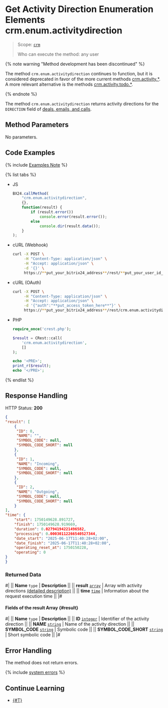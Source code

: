 # Get Activity Direction Enumeration Elements crm.enum.activitydirection

> Scope: [`crm`](../../../../scopes/permissions.md)
>
> Who can execute the method: any user

{% note warning "Method development has been discontinued" %}

The method `crm.enum.activitydirection` continues to function, but it is considered deprecated in favor of the more current methods [crm.activity.*](../../../timeline/activities/index.md). A more relevant alternative is the methods [crm.activity.todo.*](../../../timeline/activities/todo/index.md). 

{% endnote %}

The method `crm.enum.activitydirection` returns activity directions for the `DIRECTION` field of [deals, emails, and calls](../../../timeline/activities/index.md). 

## Method Parameters

No parameters.

## Code Examples

{% include [Examples Note](../../../../../_includes/examples.md) %}

{% list tabs %}

- JS

    ```js
    BX24.callMethod(
        "crm.enum.activitydirection",
        {},
        function(result) {
            if (result.error())
                console.error(result.error());
            else
                console.dir(result.data());
        }
    );
    ```

- cURL (Webhook)

    ```bash
    curl -X POST \
         -H "Content-Type: application/json" \
         -H "Accept: application/json" \
         -d '{}' \
         https://**put_your_bitrix24_address**/rest/**put_your_user_id_here**/**put_your_webhook_here**/crm.enum.activitydirection
    ```

- cURL (OAuth)

    ```bash
    curl -X POST \
         -H "Content-Type: application/json" \
         -H "Accept: application/json" \
         -d '{"auth":"**put_access_token_here**"}' \
         https://**put_your_bitrix24_address**/rest/crm.enum.activitydirection
    ```

- PHP

    ```php
    require_once('crest.php');

    $result = CRest::call(
        'crm.enum.activitydirection',
        []
    );

    echo '<PRE>';
    print_r($result);
    echo '</PRE>';
    ```

{% endlist %}

## Response Handling

HTTP Status: **200**

```json
{
"result": [
    {
     "ID": 0,
     "NAME": "",
     "SYMBOL_CODE": null,
     "SYMBOL_CODE_SHORT": null
    },
    {
     "ID": 1,
     "NAME": "Incoming",
     "SYMBOL_CODE": null,
     "SYMBOL_CODE_SHORT": null
    },
    {
     "ID": 2,
     "NAME": "Outgoing",
     "SYMBOL_CODE": null,
     "SYMBOL_CODE_SHORT": null
    }
],
"time": {
    "start": 1750149628.891727,
    "finish": 1750149628.919669,
    "duration": 0.02794194221496582,
    "processing": 0.00030112266540527344,
    "date_start": "2025-06-17T11:40:28+02:00",
    "date_finish": "2025-06-17T11:40:28+02:00",
    "operating_reset_at": 1750150228,
    "operating": 0
}
}
```

### Returned Data

#|
|| **Name**
`type` | **Description** ||
|| **result**
[`array`](../../../../data-types.md) | Array with activity directions [(detailed description)](#result) ||
|| **time**
[`time`](../../../../data-types.md#time) | Information about the request execution time ||
|#

#### Fields of the result Array {#result}

#|
|| **Name**
`type` | **Description** ||
|| **ID**
[`integer`](../../../../data-types.md) | Identifier of the activity direction ||
|| **NAME**
[`string`](../../../../data-types.md) | Name of the activity direction ||
|| **SYMBOL_CODE**
[`string`](../../../../data-types.md) | Symbolic code ||
|| **SYMBOL_CODE_SHORT**
[`string`](../../../../data-types.md) | Short symbolic code ||
|#

## Error Handling

The method does not return errors.

{% include [system errors](../../../../../_includes/system-errors.md) %}

## Continue Learning

- [{#T}](./../index.md)